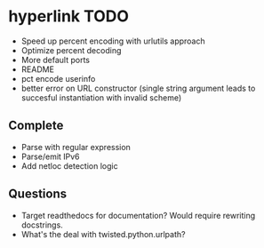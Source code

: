 # hyperlink TODO

* Speed up percent encoding with urlutils approach
* Optimize percent decoding
* More default ports
* README
* pct encode userinfo
* better error on URL constructor (single string argument leads to succesful instantiation with invalid scheme)

## Complete

* Parse with regular expression
* Parse/emit IPv6
* Add netloc detection logic

## Questions

* Target readthedocs for documentation? Would require rewriting docstrings.
* What's the deal with twisted.python.urlpath?
